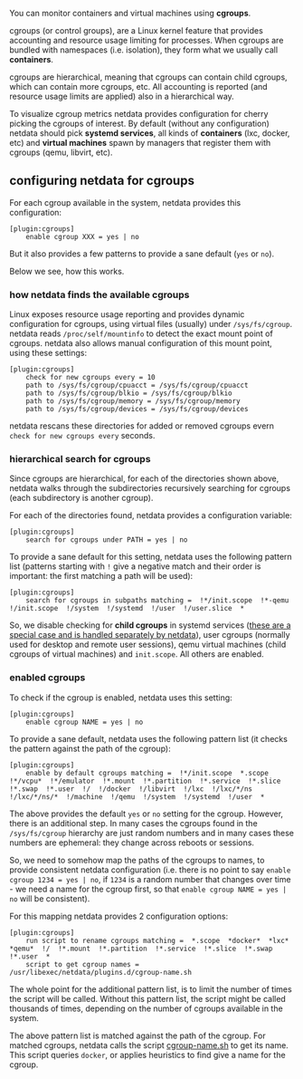 You can monitor containers and virtual machines using **cgroups**.

cgroups (or control groups), are a Linux kernel feature that provides accounting and resource usage limiting for processes. When cgroups are bundled with namespaces (i.e. isolation), they form what we usually call **containers**.

cgroups are hierarchical, meaning that cgroups can contain child cgroups, which can contain more cgroups, etc. All accounting is reported (and resource usage limits are applied) also in a hierarchical way.

To visualize cgroup metrics netdata provides configuration for cherry picking the cgroups of interest. By default (without any configuration) netdata should pick **systemd services**, all kinds of **containers** (lxc, docker, etc) and **virtual machines** spawn by managers that register them with cgroups (qemu, libvirt, etc).

## configuring netdata for cgroups

For each cgroup available in the system, netdata provides this configuration:

```
[plugin:cgroups]
    enable cgroup XXX = yes | no
```

But it also provides a few patterns to provide a sane default (`yes` or `no`).

Below we see, how this works.

### how netdata finds the available cgroups
Linux exposes resource usage reporting and provides dynamic configuration for cgroups, using virtual files (usually) under `/sys/fs/cgroup`. netdata reads `/proc/self/mountinfo` to detect the exact mount point of cgroups. netdata also allows manual configuration of this mount point, using these settings:

```
[plugin:cgroups]
	check for new cgroups every = 10
	path to /sys/fs/cgroup/cpuacct = /sys/fs/cgroup/cpuacct
	path to /sys/fs/cgroup/blkio = /sys/fs/cgroup/blkio
	path to /sys/fs/cgroup/memory = /sys/fs/cgroup/memory
	path to /sys/fs/cgroup/devices = /sys/fs/cgroup/devices
``` 

netdata rescans these directories for added or removed cgroups evern `check for new cgroups every` seconds.


### hierarchical search for cgroups

Since cgroups are hierarchical, for each of the directories shown above, netdata walks through the subdirectories recursively searching for cgroups (each subdirectory is another cgroup).

For each of the directories found, netdata provides a configuration variable:

```
[plugin:cgroups]
	search for cgroups under PATH = yes | no
```

To provide a sane default for this setting, netdata uses the following pattern list (patterns starting with `!` give a negative match and their order is important: the first matching a path will be used):

```
[plugin:cgroups]
	search for cgroups in subpaths matching =  !*/init.scope  !*-qemu  !/init.scope  !/system  !/systemd  !/user  !/user.slice  * 
```

So, we disable checking for **child cgroups** in systemd services ([these are a special case and is handled separately by netdata](https://github.com/firehol/netdata/wiki/monitoring-systemd-services)), user cgroups (normally used for desktop and remote user sessions), qemu virtual machines (child cgroups of virtual machines) and `init.scope`. All others are enabled.


### enabled cgroups

To check if the cgroup is enabled, netdata uses this setting:

```
[plugin:cgroups]
	enable cgroup NAME = yes | no
```

To provide a sane default, netdata uses the following pattern list (it checks the pattern against the path of the cgroup):

```
[plugin:cgroups]
	enable by default cgroups matching =  !*/init.scope  *.scope  !*/vcpu*  !*/emulator  !*.mount  !*.partition  !*.service  !*.slice  !*.swap  !*.user  !/  !/docker  !/libvirt  !/lxc  !/lxc/*/ns  !/lxc/*/ns/*  !/machine  !/qemu  !/system  !/systemd  !/user  * 
```

The above provides the default `yes` or `no` setting for the cgroup. However, there is an additional step. In many cases the cgroups found in the `/sys/fs/cgroup` hierarchy are just random numbers and in many cases these numbers are ephemeral: they change across reboots or sessions.

So, we need to somehow map the paths of the cgroups to names, to provide consistent netdata configuration (i.e. there is no point to say `enable cgroup 1234 = yes | no`, if `1234` is a random number that changes over time - we need a name for the cgroup first, so that `enable cgroup NAME = yes | no` will be consistent).

For this mapping netdata provides 2 configuration options:

```
[plugin:cgroups]
	run script to rename cgroups matching =  *.scope  *docker*  *lxc*  *qemu*  !/  !*.mount  !*.partition  !*.service  !*.slice  !*.swap  !*.user  *
	script to get cgroup names = /usr/libexec/netdata/plugins.d/cgroup-name.sh
```

The whole point for the additional pattern list, is to limit the number of times the script will be called. Without this pattern list, the script might be called thousands of times, depending on the number of cgroups available in the system.

The above pattern list is matched against the path of the cgroup. For matched cgroups, netdata calls the script [cgroup-name.sh](https://github.com/firehol/netdata/blob/master/plugins.d/cgroup-name.sh) to get its name. This script queries `docker`, or applies heuristics to find give a name for the cgroup.
